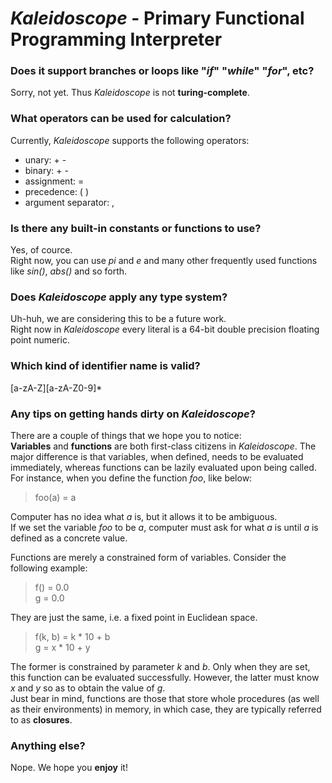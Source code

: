 # *Kaleidoscope* - Primary Functional Programming Interpreter

### Does it support branches or loops like "*if*" "*while*" "*for*", etc?
Sorry, not yet. Thus *Kaleidoscope* is not **turing-complete**.

### What operators can be used for calculation?
Currently, *Kaleidoscope* supports the following operators:
- unary: + -
- binary: + -
- assignment: =
- precedence: ( )
- argument separator: ,

### Is there any built-in constants or functions to use?
Yes, of cource.  
Right now, you can use *pi* and *e* and many other frequently used functions like *sin()*, *abs()* and so forth.

### Does *Kaleidoscope* apply any type system?
Uh-huh, we are considering this to be a future work.  
Right now in *Kaleidoscope* every literal is a 64-bit double precision floating point numeric.

### Which kind of identifier name is valid?
[a-zA-Z][a-zA-Z0-9]\*

### Any tips on getting hands dirty on *Kaleidoscope*?
There are a couple of things that we hope you to notice:  
**Variables** and **functions** are both first-class citizens in *Kaleidoscope*. The major difference is that variables, when defined, needs to be evaluated immediately, whereas functions can be lazily evaluated upon being called.  
For instance, when you define the function *foo*, like below:
> foo(a) = a  

Computer has no idea what *a* is, but it allows it to be ambiguous.  
If we set the variable *foo* to be *a*, computer must ask for what *a* is until *a* is defined as a concrete value.

Functions are merely a constrained form of variables. Consider the following example:
> f() = 0.0  
> g = 0.0  

They are just the same, i.e. a fixed point in Euclidean space.
> f(k, b) = k * 10 + b  
> g = x * 10 + y  

The former is constrained by parameter *k* and *b*. Only when they are set, this function can be evaluated successfully. However, the latter must know *x* and *y* so as to obtain the value of *g*.  
Just bear in mind, functions are those that store whole procedures (as well as their environments) in memory, in which case, they are typically referred to as **closures**.

### Anything else?
Nope. We hope you **enjoy** it!
